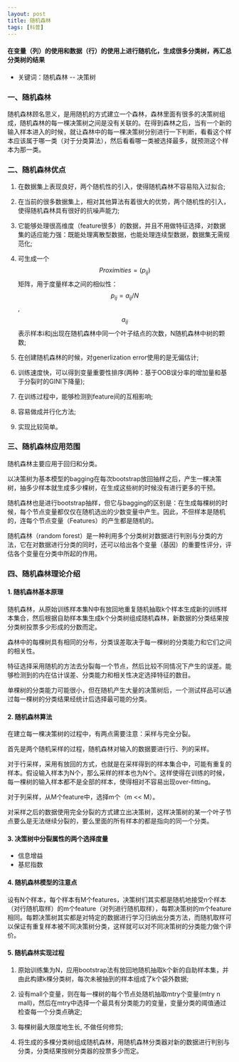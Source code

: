 ```yaml
---
layout: post
title: 随机森林
tags: [科普]
---
```

#### 在变量（列）的使用和数据（行）的使用上进行随机化，生成很多分类树，再汇总分类树的结果

* 关键词：随机森林 -- 决策树

### 一、随机森林

随机森林顾名思义，是用随机的方式建立一个森林，森林里面有很多的决策树组成，随机森林的每一棵决策树之间是没有关联的。在得到森林之后，当有一个新的输入样本进入的时候，就让森林中的每一棵决策树分别进行一下判断，看看这个样本应该属于哪一类（对于分类算法），然后看看哪一类被选择最多，就预测这个样本为那一类。

### 二、随机森林优点

1. 在数据集上表现良好，两个随机性的引入，使得随机森林不容易陷入过拟合;

2. 在当前的很多数据集上，相对其他算法有着很大的优势，两个随机性的引入，使得随机森林具有很好的抗噪声能力;

3. 它能够处理很高维度（feature很多）的数据，并且不用做特征选择，对数据集的适应能力强：既能处理离散型数据，也能处理连续型数据，数据集无需规范化;

4. 可生成一个$$Proximities=(p_{ij})$$矩阵，用于度量样本之间的相似性：$$p_{ij}=a_{ij}/N$$, $$a_{ij}$$表示样本i和j出现在随机森林中同一个叶子结点的次数，N随机森林中树的颗数;

5. 在创建随机森林的时候，对generlization error使用的是无偏估计;

6. 训练速度快，可以得到变量重要性排序(两种：基于OOB误分率的增加量和基于分裂时的GINI下降量);

7. 在训练过程中，能够检测到feature间的互相影响;

8. 容易做成并行化方法;

9. 实现比较简单。

### 三、随机森林应用范围

随机森林主要应用于回归和分类。

以决策树为基本模型的bagging在每次bootstrap放回抽样之后，产生一棵决策树，抽多少样本就生成多少棵树，在生成这些树的时候没有进行更多的干预。

随机森林也是进行bootstrap抽样，但它与bagging的区别是：在生成每棵树的时候，每个节点变量都仅仅在随机选出的少数变量中产生。因此，不但样本是随机的，连每个节点变量（Features）的产生都是随机的。

随机森林（random forest）是一种利用多个分类树对数据进行判别与分类的方法，它在对数据进行分类的同时，还可以给出各个变量（基因）的重要性评分，评估各个变量在分类中所起的作用。

### 四、随机森林理论介绍

#### 1. 随机森林基本原理

随机森林，从原始训练样本集N中有放回地重复随机抽取k个样本生成新的训练样本集合，然后根据自助样本集生成k个分类树组成随机森林，新数据的分类结果按分类树投票多少形成的分数而定。

森林中的每棵树具有相同的分布，分类误差取决于每一棵树的分类能力和它们之间的相关性。

特征选择采用随机的方法去分裂每一个节点，然后比较不同情况下产生的误差。能够检测到的内在估计误差、分类能力和相关性决定选择特征的数目。

单棵树的分类能力可能很小，但在随机产生大量的决策树后，一个测试样品可以通过每一棵树的分类结果经统计后选择最可能的分类。

#### 2. 随机森林算法

在建立每一棵决策树的过程中，有两点需要注意：采样与完全分裂。

首先是两个随机采样的过程，随机森林对输入的数据要进行行、列的采样。

对于行采样，采用有放回的方式，也就是在采样得到的样本集合中，可能有重复的样本。假设输入样本为N个，那么采样的样本也为N个。这样使得在训练的时候，每一棵树的输入样本都不是全部的样本，使得相对不容易出现over-fitting。

对于列采样，从M个feature中，选择m个（m << M）。

对采样之后的数据使用完全分裂的方式建立出决策树，这样决策树的某一个叶子节点要么是无法继续分裂的，要么里面的所有样本的都是指向的同一个分类。

#### 3. 决策树中分裂属性的两个选择度量

* 信息增益
* 基尼指数

#### 4. 随机森林模型的注意点

设有N个样本，每个样本有M个features，决策树们其实都是随机地接受n个样本（对行随机取样）的m个feature（对列进行随机取样），每颗决策树的m个feature相同。每颗决策树其实都是对特定的数据进行学习归纳出分类方法，而随机取样可以保证有重复样本被不同决策树分类，这样就可以对不同决策树的分类能力做个评价。

#### 5. 随机森林实现过程

1. 原始训练集为N，应用bootstrap法有放回地随机抽取k个新的自助样本集，并由此构建k棵分类树，每次未被抽到的样本组成了k个袋外数据;

2. 设有mall个变量，则在每一棵树的每个节点处随机抽取mtry个变量(mtry n mall)，然后在mtry中选择一个最具有分类能力的变量，变量分类的阈值通过检查每一个分类点确定;

3. 每棵树最大限度地生长, 不做任何修剪;

4. 将生成的多棵分类树组成随机森林，用随机森林分类器对新的数据进行判别与分类，分类结果按树分类器的投票多少而定。






